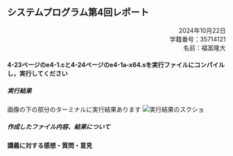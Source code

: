## システムプログラム第4回レポート

<div style="text-align: right;">
2024年10月22日  <br>
学籍番号：35714121  <br>
名前：福富隆大  <br>
</div>  

#### 4-23ページのe4-1.cと4-24ページのe4-1a-x64.sを実⾏ファイルにコンパイルし，実⾏してください  

##### 実行結果  

画像の下の部分のターミナルに実行結果あります
![実行結果のスクショ](./実行結果３.png)

##### 作成したファイル内容、結果について  


#### 講義に対する感想・質問・意⾒
